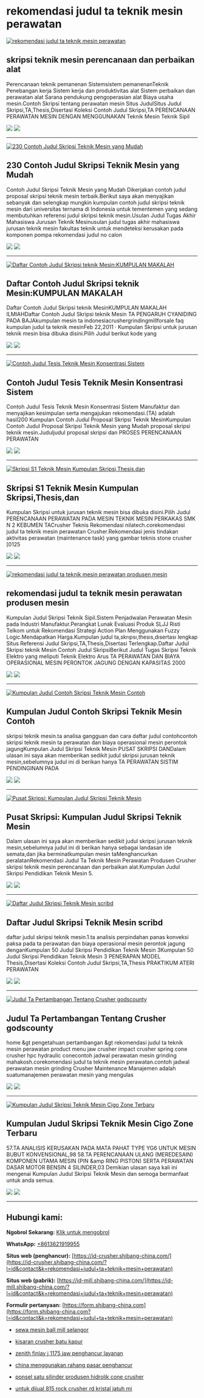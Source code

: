 # rekomendasi judul ta teknik mesin perawatan

<a href="https://swt.shibang-china.com/?l=id&img&k=rekomendasi+judul+ta+teknik+mesin+perawatan" target="_blank">![rekomendasi judul ta teknik mesin perawatan](http://static.shibang-china.com/all-800x300/902.jpg)</a>

## skripsi teknik mesin perencanaan dan perbaikan alat
Perencanaan teknik pemanenan Sistemsistem pemanenanTeknik Penebangan kerja Sistem kerja dan produktivitas alat Sistem perbaikan dan perawatan alat Sarana pendukung pengoperasian alat Biaya usaha mesin.Contoh Skripsi tentang perawatan mesin Situs JudulSitus Judul Skripsi,TA,Thesis,Disertasi Koleksi Contoh Judul Skripsi,TA PERENCANAAN PERAWATAN MESIN DENGAN MENGGUNAKAN Teknik Mesin Teknik Sipil


<a href="https://whatsapp.shibangsoft.com/WhatsApp.php" target="_blank" title="WhatsApp">![](http://static.shibang-china.com/icon/whatsapp.png)</a> <a href="https://swt.shibang-china.com/?l=id&icon&k=rekomendasi+judul+ta+teknik+mesin+perawatan" target="_blank">![](http://static.shibang-china.com/icon/chat-id.png)</a>

---

<a href="https://swt.shibang-china.com/?l=id&img&k=rekomendasi+judul+ta+teknik+mesin+perawatan" target="_blank">![230 Contoh Judul Skripsi Teknik Mesin yang Mudah](http://static.shibang-china.com/all-800x300/73.jpg)</a>

## 230 Contoh Judul Skripsi Teknik Mesin yang Mudah
Contoh Judul Skripsi Teknik Mesin yang Mudah Dikerjakan contoh judul proposal skripsi teknik mesin terbaik.Berikut saya akan menyajikan sebanyak dan selengkap mungkin kumpulan contoh judul skripsi teknik mesin dari universitas ternama di Indonesia untuk tementemen yang sedang membutuhkan referensi judul skripsi teknik mesin.Usulan Judul Tugas Akhir Mahasiswa Jurusan Teknik Mesinusulan judul tugas akhir mahasiswa jurusan teknik mesin fakultas teknik untuk mendeteksi kerusakan pada komponen pompa rekomendasi judul no calon


<a href="https://whatsapp.shibangsoft.com/WhatsApp.php" target="_blank" title="WhatsApp">![](http://static.shibang-china.com/icon/whatsapp.png)</a> <a href="https://swt.shibang-china.com/?l=id&icon&k=rekomendasi+judul+ta+teknik+mesin+perawatan" target="_blank">![](http://static.shibang-china.com/icon/chat-id.png)</a>

---

<a href="https://swt.shibang-china.com/?l=id&img&k=rekomendasi+judul+ta+teknik+mesin+perawatan" target="_blank">![Daftar Contoh Judul Skripsi teknik Mesin:KUMPULAN MAKALAH](http://static.shibang-china.com/all-800x300/1038.jpg)</a>

## Daftar Contoh Judul Skripsi teknik Mesin:KUMPULAN MAKALAH
Daftar Contoh Judul Skripsi teknik MesinKUMPULAN MAKALAH ILMIAHDaftar Contoh Judul Skripsi teknik Mesin TA PENGARUH CYANIDING PADA BAJAkumpulan mesin ta indonesiacrushergrindingmillforsale faq kumpulan judul ta teknik mesinFeb 22,2011 · Kumpulan Skripsi untuk jurusan teknik mesin bisa dibuka disini.Pilih Judul berikut kode yang


<a href="https://whatsapp.shibangsoft.com/WhatsApp.php" target="_blank" title="WhatsApp">![](http://static.shibang-china.com/icon/whatsapp.png)</a> <a href="https://swt.shibang-china.com/?l=id&icon&k=rekomendasi+judul+ta+teknik+mesin+perawatan" target="_blank">![](http://static.shibang-china.com/icon/chat-id.png)</a>

---

<a href="https://swt.shibang-china.com/?l=id&img&k=rekomendasi+judul+ta+teknik+mesin+perawatan" target="_blank">![Contoh Judul Tesis Teknik Mesin Konsentrasi Sistem](http://static.shibang-china.com/all-800x300/1073.jpg)</a>

## Contoh Judul Tesis Teknik Mesin Konsentrasi Sistem
Contoh Judul Tesis Teknik Mesin Konsentrasi Sistem Manufaktur dan menyajikan kesimpulan serta mengajukan rekomendasi.(TA) adalah hasil200 Kumpulan Contoh Judul Proposal Skripsi Teknik MesinKumpulan Contoh Judul Proposal Skripsi Teknik Mesin yang Mudah proposal skripsi teknik mesin.Juduljudul proposal skripsi dan PROSES PERENCANAAN PERAWATAN


<a href="https://whatsapp.shibangsoft.com/WhatsApp.php" target="_blank" title="WhatsApp">![](http://static.shibang-china.com/icon/whatsapp.png)</a> <a href="https://swt.shibang-china.com/?l=id&icon&k=rekomendasi+judul+ta+teknik+mesin+perawatan" target="_blank">![](http://static.shibang-china.com/icon/chat-id.png)</a>

---

<a href="https://swt.shibang-china.com/?l=id&img&k=rekomendasi+judul+ta+teknik+mesin+perawatan" target="_blank">![Skripsi S1 Teknik Mesin Kumpulan Skripsi,Thesis,dan](http://static.shibang-china.com/all-800x300/668.jpg)</a>

## Skripsi S1 Teknik Mesin Kumpulan Skripsi,Thesis,dan
Kumpulan Skripsi untuk jurusan teknik mesin bisa dibuka disini.Pilih Judul PERENCANAAN PERAWATAN PADA MESIN TEKNIK MESIN PERKAKAS SMK N 2 KEBUMEN TACrusher Teknis Rekomendasi nilatech.corekomendasi judul ta teknik mesin perawatan Crusher.Rekomendasi jenis tindakan aktivitas perawatan (maintenance task) yang gambar teknis stone crusher [0125


<a href="https://whatsapp.shibangsoft.com/WhatsApp.php" target="_blank" title="WhatsApp">![](http://static.shibang-china.com/icon/whatsapp.png)</a> <a href="https://swt.shibang-china.com/?l=id&icon&k=rekomendasi+judul+ta+teknik+mesin+perawatan" target="_blank">![](http://static.shibang-china.com/icon/chat-id.png)</a>

---

<a href="https://swt.shibang-china.com/?l=id&img&k=rekomendasi+judul+ta+teknik+mesin+perawatan" target="_blank">![rekomendasi judul ta teknik mesin perawatan produsen mesin](http://static.shibang-china.com/all-800x300/1412.jpg)</a>

## rekomendasi judul ta teknik mesin perawatan produsen mesin
Kumpulan Judul Skripsi Teknik Sipil.Sistem Penjadwalan Perawatan Mesin pada Industri Manufaktur.Perangkat Lunak Evaluasi Produk SLJJ Risti Telkom untuk Rekomendasi Strategi Action Plan Menggunakan Fuzzy Logic.Mendapatkan Harga.Kumpulan judul ta,skrıpsı,thesıs,dısertası lengkap Situs Referensi Judul Skripsi,TA,Thesis,Disertasi Terlengkap.Daftar Judul Skripsi teknik Mesin Contoh Judul SkripsiBerikut Judul Tugas Skripsi Teknik Elektro yang meliputi Teknik Elektro Arus TA PERAWATAN DAN BIAYA OPERASIONAL MESIN PERONTOK JAGUNG DENGAN KAPASITAS 2000


<a href="https://whatsapp.shibangsoft.com/WhatsApp.php" target="_blank" title="WhatsApp">![](http://static.shibang-china.com/icon/whatsapp.png)</a> <a href="https://swt.shibang-china.com/?l=id&icon&k=rekomendasi+judul+ta+teknik+mesin+perawatan" target="_blank">![](http://static.shibang-china.com/icon/chat-id.png)</a>

---

<a href="https://swt.shibang-china.com/?l=id&img&k=rekomendasi+judul+ta+teknik+mesin+perawatan" target="_blank">![Kumpulan Judul Contoh Skripsi Teknik Mesin Contoh](http://static.shibang-china.com/all-800x300/1528.jpg)</a>

## Kumpulan Judul Contoh Skripsi Teknik Mesin Contoh
skripsi teknik mesin.ta analisa gangguan dan cara daftar judul contohcontoh skripsi teknik mesin ta perawatan dan biaya operasional mesin perontok jagungKumpulan Judul Skripsi Teknik Mesin PUSAT SKRIPSI DANDalam ulasan ini saya akan memberikan sedikit judul skripsi jurusan teknik mesin,sebelumnya judul ini di berikan hanya TA PERAWATAN SISTIM PENDINGINAN PADA


<a href="https://whatsapp.shibangsoft.com/WhatsApp.php" target="_blank" title="WhatsApp">![](http://static.shibang-china.com/icon/whatsapp.png)</a> <a href="https://swt.shibang-china.com/?l=id&icon&k=rekomendasi+judul+ta+teknik+mesin+perawatan" target="_blank">![](http://static.shibang-china.com/icon/chat-id.png)</a>

---

<a href="https://swt.shibang-china.com/?l=id&img&k=rekomendasi+judul+ta+teknik+mesin+perawatan" target="_blank">![Pusat Skripsi: Kumpulan Judul Skripsi Teknik Mesin](http://static.shibang-china.com/all-800x300/581.jpg)</a>

## Pusat Skripsi: Kumpulan Judul Skripsi Teknik Mesin
Dalam ulasan ini saya akan memberikan sedikit judul skripsi jurusan teknik mesin,sebelumnya judul ini di berikan hanya sebagai landasan ide semata,dan jika berminatkumpulan mesin taMenghancurkan peralatanRekomendasi Judul Ta Teknik Mesin Perawatan Produsen Crusher skripsi teknik mesin perencanaan dan perbaikan alat.Kumpulan Judul Skripsi Pendidikan Teknik Mesin 5.


<a href="https://whatsapp.shibangsoft.com/WhatsApp.php" target="_blank" title="WhatsApp">![](http://static.shibang-china.com/icon/whatsapp.png)</a> <a href="https://swt.shibang-china.com/?l=id&icon&k=rekomendasi+judul+ta+teknik+mesin+perawatan" target="_blank">![](http://static.shibang-china.com/icon/chat-id.png)</a>

---

<a href="https://swt.shibang-china.com/?l=id&img&k=rekomendasi+judul+ta+teknik+mesin+perawatan" target="_blank">![Daftar Judul Skripsi Teknik Mesin scribd](http://static.shibang-china.com/all-800x300/361.jpg)</a>

## Daftar Judul Skripsi Teknik Mesin scribd
daftar judul skripsi teknik mesin.1.ta analisis perpindahan panas konveksi paksa pada ta perawatan dan biaya operasional mesin perontok jagung denganKumpulan 50 Judul Skripsi Pendidikan Teknik Mesin 3Kumpulan 50 Judul Skripsi Pendidikan Teknik Mesin 3 PENERAPAN MODEL Thesis,Disertasi Koleksi Contoh Judul Skripsi,TA,Thesis PRAKTIKUM ATERI PERAWATAN


<a href="https://whatsapp.shibangsoft.com/WhatsApp.php" target="_blank" title="WhatsApp">![](http://static.shibang-china.com/icon/whatsapp.png)</a> <a href="https://swt.shibang-china.com/?l=id&icon&k=rekomendasi+judul+ta+teknik+mesin+perawatan" target="_blank">![](http://static.shibang-china.com/icon/chat-id.png)</a>

---

<a href="https://swt.shibang-china.com/?l=id&img&k=rekomendasi+judul+ta+teknik+mesin+perawatan" target="_blank">![Judul Ta Pertambangan Tentang Crusher godscounty](http://static.shibang-china.com/all-800x300/829.jpg)</a>

## Judul Ta Pertambangan Tentang Crusher godscounty
home &gt pengetahuan pertambangan &gt rekomendasi judul ta teknik mesin perawatan product menu jaw crusher impact crusher spring cone crusher hpc hydraulic conecontoh jadwal perawatan mesin grinding mahakosh.corekomendasi judul ta teknik mesin perawatan.contoh jadwal perawatan mesin grinding Crusher Maintenance Manajemen adalah suatumanajemen perawatan mesin yang mengulas


<a href="https://whatsapp.shibangsoft.com/WhatsApp.php" target="_blank" title="WhatsApp">![](http://static.shibang-china.com/icon/whatsapp.png)</a> <a href="https://swt.shibang-china.com/?l=id&icon&k=rekomendasi+judul+ta+teknik+mesin+perawatan" target="_blank">![](http://static.shibang-china.com/icon/chat-id.png)</a>

---

<a href="https://swt.shibang-china.com/?l=id&img&k=rekomendasi+judul+ta+teknik+mesin+perawatan" target="_blank">![Kumpulan Judul Skripsi Teknik Mesin Cigo Zone Terbaru](http://static.shibang-china.com/all-800x300/215.jpg)</a>

## Kumpulan Judul Skripsi Teknik Mesin Cigo Zone Terbaru
57.TA ANALISIS KERUSAKAN PADA MATA PAHAT TYPE YG6 UNTUK MESIN BUBUT KONVENSIONAL,98 58.TA PERENCANAAN ULANG (MEREDESAIN) KOMPONEN UTAMA MESIN (PIN &amp RING PISTON) SERTA PERAWATAN DASAR MOTOR BENSIN 4 SILINDER,03 Demikian ulasan saya kali ini mengenai Kumpulan Judul Skripsi Teknik Mesin dan semoga bermanfaat untuk anda semua.

<a href="https://whatsapp.shibangsoft.com/WhatsApp.php" target="_blank" title="WhatsApp">![](http://static.shibang-china.com/icon/whatsapp.png)</a> <a href="https://swt.shibang-china.com/?l=id&icon&k=rekomendasi+judul+ta+teknik+mesin+perawatan" target="_blank">![](http://static.shibang-china.com/icon/chat-id.png)</a>

---
## Hubungi kami:

**Ngobrol Sekarang:** [Klik untuk mengobrol](https://swt.shibang-china.com?l=id&contact&k=rekomendasi+judul+ta+teknik+mesin+perawatan)

**WhatsApp:**  [+8613621919955](https://whatsapp.shibangsoft.com/WhatsApp.php)

**Situs web (penghancur):** [https://id-crusher.shibang-china.com/](https://id-crusher.shibang-china.com/?l=id&contact&k=rekomendasi+judul+ta+teknik+mesin+perawatan)

**Situs web (pabrik):** [https://id-mill.shibang-china.com/](https://id-mill.shibang-china.com/?l=id&contact&k=rekomendasi+judul+ta+teknik+mesin+perawatan)

**Formulir pertanyaan:** [https://form.shibang-china.com](https://form.shibang-china.com?l=id&contact&k=rekomendasi+judul+ta+teknik+mesin+perawatan)

* [sewa mesin ball mill selangor](../46/sewa%20mesin%20ball%20mill%20selangor.md)

* [kisaran crusher batu kapur](../49/kisaran%20crusher%20batu%20kapur.md)

* [zenith finlay j 1175 jaw penghancur layanan](../45/zenith%20finlay%20j%201175%20jaw%20penghancur%20layanan.md)

* [china menggunakan rahang pasar penghancur](../44/china%20menggunakan%20rahang%20pasar%20penghancur.md)

* [ponsel satu silinder produsen hidrolik cone crusher](../48/ponsel%20satu%20silinder%20produsen%20hidrolik%20cone%20crusher.md)

* [untuk dijual 815 rock crusher rd kristal jatuh mi](../50/untuk%20dijual%20815%20rock%20crusher%20rd%20kristal%20jatuh%20mi.md)